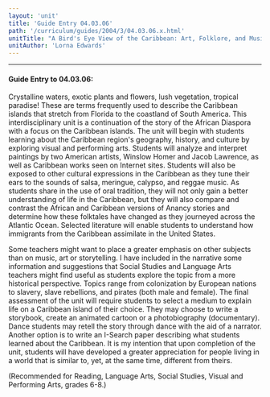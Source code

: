 ```yaml
---
layout: 'unit'
title: 'Guide Entry 04.03.06'
path: '/curriculum/guides/2004/3/04.03.06.x.html'
unitTitle: "A Bird's Eye View of the Caribbean: Art, Folklore, and Music (A Supplement to African American Studies)"
unitAuthor: 'Lorna Edwards'
---
```


<body>
<hr/>
 <h4>
  Guide Entry to 04.03.06:
 </h4>
 <p>
  Crystalline waters, exotic plants and flowers, lush vegetation, tropical paradise! These are terms frequently used to describe the Caribbean islands that stretch from Florida to the coastland of South America. This interdisciplinary unit is a continuation of the story of the African Diaspora with a focus on the Caribbean islands. The unit will begin with students learning about the Caribbean region's geography, history, and culture by exploring visual and performing arts. Students will analyze and interpret paintings by two American artists, Winslow Homer and Jacob Lawrence, as well as Caribbean works seen on Internet sites. Students will also be exposed to other cultural expressions in the Caribbean as they tune their ears to the sounds of salsa, meringue, calypso, and reggae music. As students share in the use of oral tradition, they will not only gain a better understanding of life in the Caribbean, but they will also compare and contrast the African and Caribbean versions of Anancy stories and determine how these folktales have changed as they journeyed across the Atlantic Ocean. Selected literature will enable students to understand how immigrants from the Caribbean assimilate in the United States.
 </p>
<p>
  Some teachers might want to place a greater emphasis on other subjects than on music, art or storytelling. I have included in the narrative some information and suggestions that Social Studies and Language Arts teachers might find useful as students explore the topic from a more historical perspective. Topics range from colonization by European nations to slavery, slave rebellions, and pirates (both male and female). The final assessment of the unit will require students to select a medium to explain life on a Caribbean island of their choice. They may choose to write a storybook, create an animated cartoon or a photobiography (documentary). Dance students may retell the story through dance with the aid of a narrator. Another option is to write an I-Search paper describing what students learned about the Caribbean. It is my intention that upon completion of the unit, students will have developed a greater appreciation for people living in a world that is similar to, yet, at the same time, different from theirs.
 </p>
<p>
  (Recommended for Reading, Language Arts, Social Studies, Visual and Performing Arts, grades 6-8.)
 </p>

</body>
